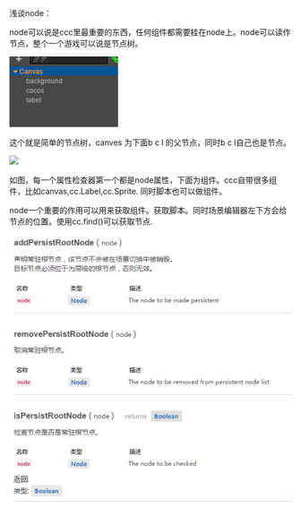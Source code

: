 浅谈node：

node可以说是ccc里最重要的东西，任何组件都需要挂在node上。node可以读作节点，整个一个游戏可以说是节点树。

![](/assets/import.png)

这个就是简单的节点树，canves 为下面b c l 的父节点，同时b c l自己也是节点。

![](/assets/node.png\)![]\(/assets/impt.png)

如图，每一个属性检查器第一个都是node属性，下面为组件。ccc自带很多组件，比如canvas,cc.Label,cc.Sprite. 同时脚本也可以做组件。

node一个重要的作用可以用来获取组件。获取脚本。同时场景编辑器左下方会给节点的位置。使用cc.find\(\)可以获取节点.

![](/assets/impo.png)

